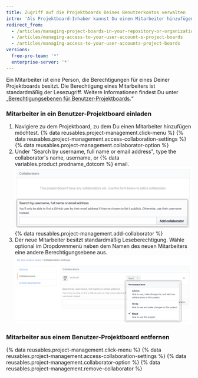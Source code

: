 ```yaml
---
title: Zugriff auf die Projektboards Deines Benutzerkontos verwalten
intro: 'Als Projektboard-Inhaber kannst Du einen Mitarbeiter hinzufügen oder entfernen und seine Berechtigungen für das Projektboard anpassen.'
redirect_from:
  - /articles/managing-project-boards-in-your-repository-or-organization/
  - /articles/managing-access-to-your-user-account-s-project-boards
  - /articles/managing-access-to-your-user-accounts-project-boards
versions:
  free-pro-team: '*'
  enterprise-server: '*'
---
```


Ein Mitarbeiter ist eine Person, die Berechtigungen für eines Deiner Projektboards besitzt. Die Berechtigung eines Mitarbeiters ist standardmäßig der Lesezugriff. Weitere Informationen findest Du unter „[Berechtigungsebenen für Benutzer-Projektboards](/articles/permission-levels-for-user-owned-project-boards).“

### Mitarbeiter in ein Benutzer-Projektboard einladen

1. Navigiere zu dem Projektboard, zu dem Du einen Mitarbeiter hinzufügen möchtest.
{% data reusables.project-management.click-menu %}
{% data reusables.project-management.access-collaboration-settings %}
{% data reusables.project-management.collaborator-option %}
5. Under "Search by username, full name or email address", type the collaborator's name, username, or
{% data variables.product.prodname_dotcom %} email.
   ![Der Bereich „Collaborators“ (Mitarbeiter) mit Octocat-Benutzernamen im Suchfeld](/assets/images/help/projects/org-project-collaborators-find-name.png)
{% data reusables.project-management.add-collaborator %}
7. Der neue Mitarbeiter besitzt standardmäßig Leseberechtigung. Wähle optional im Dropdownmenü neben dem Namen des neuen Mitarbeiters eine andere Berechtigungsebene aus. ![Der Mitarbeiter-Bereich mit ausgewähltem Berechtigungs-Dropdownmenü](/assets/images/help/projects/user-project-collaborators-edit-permissions.png)

### Mitarbeiter aus einem Benutzer-Projektboard entfernen

{% data reusables.project-management.click-menu %}
{% data reusables.project-management.access-collaboration-settings %}
{% data reusables.project-management.collaborator-option %}
{% data reusables.project-management.remove-collaborator %}
